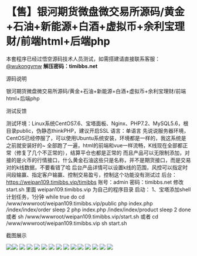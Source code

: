 # 【售】银河期货微盘微交易所源码/黄金+石油+新能源+白酒+虚拟币+余利宝理财/前端html+后端php

本套程序已经过悟空源码技术人员测试，如需搭建请直接联系客服：[@wukongymw](http://t.me/wukongymw)
**解压密码：timibbs.net**

源码说明

银河期货微盘微交易所源码/黄金+石油+新能源+白酒+虚拟币+余利宝理财/前端html+后端php

测试反馈

测试环境：Linux系统CentOS7.6、宝塔面板、Nginx、PHP7.2、MySQL5.6，根目录public，伪静态thinkPHP，建议开启SSL
语言：单语言
先说说服务器环境，CentOS已经停服了，可以使用Ubuntu系统安装，环境都是一样的，我这系统是之前就安装好的~
全部跑了一遍，html的前端和vue一样流畅，K线现在全部都正常（修复了几个不正常的），结算平仓也都是正常的
而且产品可以无限制添加，对接的是火币的行情接口，什么黄金石油这些只是名称，并不是期货接口，而是交易对的k线数据，不要看错了哈
后台产品详情可以设置k线的范围，风控可以指定时间段输赢、指定客户输赢、控制交易盈亏，控制这个功能没有测试过
后台：https://weipan109.timibbs.vip/timibbs
账号：admin
密码：timibbs.net
修改 start.sh 里面 weipan109.timibbs.vip 为自己的程序目录
启动：
1、宝塔添加shell计划任务，1分钟
while true
do
cd /www/wwwroot/weipan109.timibbs.vip/public
php index.php /index/index/order
sleep 2
php index.php /index/index/product
sleep 2
done
或者
sh /www/wwwroot/weipan109.timibbs.vip/start.sh
或者
cd /www/wwwroot/weipan109.timibbs.vip
sh start.sh

截图展示

[![](https://wukongymw.com/wp-content/uploads/2024/07/99c4374f58e16c0.png)](https://wukongymw.com/wp-content/uploads/2024/07/99c4374f58e16c0.png)[![](https://wukongymw.com/wp-content/uploads/2024/07/3da76bad418413e.png)](https://wukongymw.com/wp-content/uploads/2024/07/3da76bad418413e.png)
[![](https://wukongymw.com/wp-content/uploads/2024/07/34d0be0df967496.png)](https://wukongymw.com/wp-content/uploads/2024/07/34d0be0df967496.png)
[![](https://wukongymw.com/wp-content/uploads/2024/07/332eada9b77cb65.png)](https://wukongymw.com/wp-content/uploads/2024/07/332eada9b77cb65.png)
[![](https://wukongymw.com/wp-content/uploads/2024/07/f6d7cbd1bc92796.png)](https://wukongymw.com/wp-content/uploads/2024/07/f6d7cbd1bc92796.png)
[![](https://wukongymw.com/wp-content/uploads/2024/07/0759fe55c0e90fa.png)](https://wukongymw.com/wp-content/uploads/2024/07/0759fe55c0e90fa.png)
[![](https://wukongymw.com/wp-content/uploads/2024/07/8dfcc5d9cce9dc5.png)](https://wukongymw.com/wp-content/uploads/2024/07/8dfcc5d9cce9dc5.png)
[![](https://wukongymw.com/wp-content/uploads/2024/07/fc46b0bbdefd19e.png)](https://wukongymw.com/wp-content/uploads/2024/07/fc46b0bbdefd19e.png)
[![](https://wukongymw.com/wp-content/uploads/2024/07/c8801c5ab9c51e2.png)](https://wukongymw.com/wp-content/uploads/2024/07/c8801c5ab9c51e2.png)
[![](https://wukongymw.com/wp-content/uploads/2024/07/a184ac372c2186f.png)](https://wukongymw.com/wp-content/uploads/2024/07/a184ac372c2186f.png)
[![](https://wukongymw.com/wp-content/uploads/2024/07/d0e60b9bf7a08d3.png)](https://wukongymw.com/wp-content/uploads/2024/07/d0e60b9bf7a08d3.png)
[![](https://wukongymw.com/wp-content/uploads/2024/07/c6d4aaf6cf4748c.png)](https://wukongymw.com/wp-content/uploads/2024/07/c6d4aaf6cf4748c.png)
[![](https://wukongymw.com/wp-content/uploads/2024/07/bd099e9e37106f2.png)](https://wukongymw.com/wp-content/uploads/2024/07/bd099e9e37106f2.png)
[![](https://wukongymw.com/wp-content/uploads/2024/07/7c1ab2fcf23d390.png)](https://wukongymw.com/wp-content/uploads/2024/07/7c1ab2fcf23d390.png)
[![](https://wukongymw.com/wp-content/uploads/2024/07/3f621e4305ed7df.png)](https://wukongymw.com/wp-content/uploads/2024/07/3f621e4305ed7df.png)
